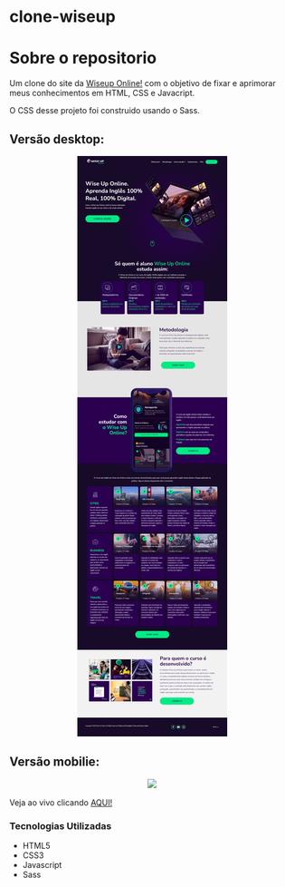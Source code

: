 # clone-wiseup

# Sobre o repositorio

Um clone do site da <a href="https://wiseup.com/pt/online/?source=google-search-br-6-reg-nordeste-lead-wol-resp2-ant&utm_source=google&utm_medium=cpc&utm_campaign=google-search-br-6-reg-nordeste-lead-wol-resp2-ant&gclid=CjwKCAiAmJGgBhAZEiwA1JZolvMMOE6jmlGeVXebPCeIGJ43Ya1xpt2tqk06WTXWijza7fFbjpTDeRoCfW8QAvD_BwE" target="_blank" rel="nofollow" title="Site da Wiseup">Wiseup Online!</a> com o objetivo de fixar e aprimorar meus conhecimentos em HTML, CSS e Javacript. 

O CSS desse projeto foi construido usando o Sass.

## Versão desktop:

<div align="center"><img src="https://github.com/matheusmorenocf/clone-wiseup/blob/main/assets/screencapture-matheusmorenocf-github-io-clone-wiseup-index-html-2023-03-05-21_45_05.png"></div>

## Versão mobilie:

<div align="center"><img src="https://github.com/matheusmorenocf/clone-wiseup/blob/main/assets/clone-wiseup-mobilie.gif"></div>

Veja ao vivo clicando <a href="https://matheusmorenocf.github.io/clone-wiseup/index.html" target="_blank">AQUI!</a>

### Tecnologias Utilizadas
- HTML5
- CSS3
- Javascript
- Sass
